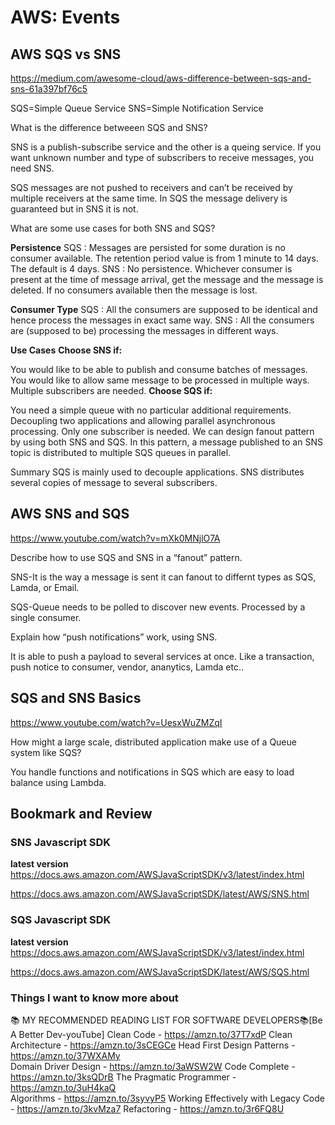 #  AWS: Events

## AWS SQS vs SNS

<https://medium.com/awesome-cloud/aws-difference-between-sqs-and-sns-61a397bf76c5>

SQS=Simple Queue Service
SNS=Simple Notification Service

What is the difference betweeen SQS and SNS?

SNS is a publish-subscribe service and the other is a queing service. If you want unknown number and type of subscribers to receive messages, you need SNS.

SQS messages are not pushed to receivers and can’t be received by multiple receivers at the same time. In SQS the message delivery is guaranteed but in SNS it is not.

What are some use cases for both SNS and SQS?

**Persistence**
SQS : Messages are persisted for some duration is no consumer available. The retention period value is from 1 minute to 14 days. The default is 4 days.
SNS : No persistence. Whichever consumer is present at the time of message arrival, get the message and the message is deleted. If no consumers available then the message is lost.

**Consumer Type**
SQS : All the consumers are supposed to be identical and hence process the messages in exact same way.
SNS : All the consumers are (supposed to be) processing the messages in different ways.

**Use Cases**
**Choose SNS if:**

You would like to be able to publish and consume batches of messages.
You would like to allow same message to be processed in multiple ways.
Multiple subscribers are needed.
**Choose SQS if:**

You need a simple queue with no particular additional requirements.
Decoupling two applications and allowing parallel asynchronous processing.
Only one subscriber is needed.
We can design fanout pattern by using both SNS and SQS. In this pattern, a message published to an SNS topic is distributed to multiple SQS queues in parallel.

Summary
SQS is mainly used to decouple applications. SNS distributes several copies of message to several subscribers.

## AWS SNS and SQS

<https://www.youtube.com/watch?v=mXk0MNjlO7A>

Describe how to use SQS and SNS in a “fanout” pattern.

SNS-It is the way a message is sent it can fanout to differnt types as SQS, Lamda, or Email.

SQS-Queue needs to be polled to discover new events. Processed by a single consumer.

Explain how “push notifications” work, using SNS.

It is able to push a payload to several services at once. Like a transaction, push notice to consumer, vendor, ananytics, Lamda etc..

## SQS and SNS Basics

<https://www.youtube.com/watch?v=UesxWuZMZqI>

How might a large scale, distributed application make use of a Queue system like SQS?

You handle functions and notifications in SQS which are easy to load balance using Lambda.

## Bookmark and Review

### SNS Javascript SDK

**latest version**
<https://docs.aws.amazon.com/AWSJavaScriptSDK/v3/latest/index.html>

<https://docs.aws.amazon.com/AWSJavaScriptSDK/latest/AWS/SNS.html>

### SQS Javascript SDK

**latest version**
<https://docs.aws.amazon.com/AWSJavaScriptSDK/v3/latest/index.html>

<https://docs.aws.amazon.com/AWSJavaScriptSDK/latest/AWS/SQS.html>

### Things I want to know more about


📚 MY RECOMMENDED READING LIST FOR SOFTWARE DEVELOPERS📚[Be A Better Dev-youTube]
Clean Code - <https://amzn.to/37T7xdP>
Clean Architecture - <https://amzn.to/3sCEGCe>
Head First Design Patterns - <https://amzn.to/37WXAMy>   
Domain Driver Design - <https://amzn.to/3aWSW2W>
Code Complete - <https://amzn.to/3ksQDrB>
The Pragmatic Programmer - <https://amzn.to/3uH4kaQ>  
Algorithms - <https://amzn.to/3syvyP5>
Working Effectively with Legacy Code - <https://amzn.to/3kvMza7>
Refactoring - <https://amzn.to/3r6FQ8U>
